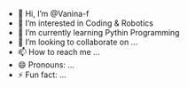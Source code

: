 - 👋 Hi, I’m @Vanina-f
- 👀 I’m interested in Coding & Robotics
- 🌱 I’m currently learning Pythin Programming
- 💞️ I’m looking to collaborate on ...
- 📫 How to reach me ...
- 😄 Pronouns: ...
- ⚡ Fun fact: ...

<!---
Vanina-f/Vanina-f is a ✨ special ✨ repository because its `README.md` (this file) appears on your GitHub profile.
You can click the Preview link to take a look at your changes.
--->
